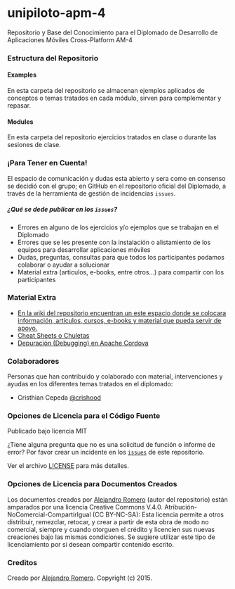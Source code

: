 # unipiloto-apm-4
Repositorio y Base del Conocimiento para el Diplomado de Desarrollo de Aplicaciones Móviles Cross-Platform AM-4

### Estructura del Repositorio
#### Examples
En esta carpeta del repositorio se almacenan ejemplos aplicados de conceptos o temas tratados en cada módulo, sirven para complementar y repasar.

#### Modules
En esta carpeta del repositorio ejercicios tratados en clase o durante las sesiones de clase.


### ¡Para Tener en Cuenta!

El espacio de comunicación y dudas esta abierto y sera como en consenso se decidió con el grupo; en GitHub en el repositorio oficial del Diplomado, a través de la herramienta de gestión de incidencias `issues`.

##### ¿Qué se dede publicar en los `issues`?
* Errores en alguno de los ejercicios y/o ejemplos que se trabajan en el Diplomado
* Errores que se les presente con la instalación o alistamiento de los equipos para desarrollar aplicaciones móviles
* Dudas, preguntas, consultas para que todos los participantes podamos colaborar o ayudar a solucionar
* Material extra (articulos, e-books, entre otros...) para compartir con los participantes

### Material Extra

* [En la wiki del repositorio encuentran un este espacio donde se colocara información, artículos, cursos, e-books y material que pueda servir de apoyo.](http://git.io/vctjl)
* [Cheat Sheets o Chuletas](https://github.com/alejo8591/unipiloto-apm-4/wiki/Cheat-Sheets)
* [Depuración (Debugging) en Apache Cordova](https://github.com/alejo8591/unipiloto-apm-4/wiki/Debugging-en-Apache-Cordova)


### Colaboradores

Personas que han contribuido y colaborado con material, intervenciones y ayudas en los diferentes temas tratados en el diplomado:

* Cristhian Cepeda [@crishood](https://github.com/crishood)


### Opciones de Licencia para el Código Fuente

Publicado bajo licencia MIT

¿Tiene alguna pregunta que no es una solicitud de función o informe de error? Por favor crear un incidente en los  [`issues`](https://github.com/alejo8591/unipiloto-apm-4/issues) de este repositorio.

Ver el archivo [LICENSE](https://github.com/alejo8591/unipiloto-apm-4/blob/master/LICENSE) para más detalles.

### Opciones de Licencia para Documentos Creados

Los documentos creados por [Alejandro Romero](http://www.linkedin.com/in/alejo8591) (autor del repositorio) están amparados por una licencia Creative Commons V.4.0. Atribución-NoComercial-CompartirIgual (CC BY-NC-SA): Esta licencia permite a otros distribuir, remezclar, retocar, y crear a partir de esta obra de modo no comercial, siempre y cuando otorguen el crédito y licencien sus nuevas creaciones bajo las mismas condiciones. Se sugiere utilizar este tipo de licenciamiento por si desean compartir contenido escrito.


### Creditos

Creado por [Alejandro Romero](http://www.linkedin.com/in/alejo8591). Copyright (c) 2015.
